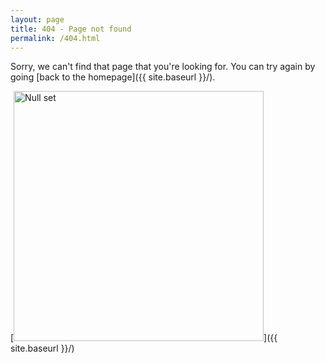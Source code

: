 ```yaml
---
layout: page
title: 404 - Page not found
permalink: /404.html
---
```


Sorry, we can't find that page that you're looking for. You can try again by going [back to the homepage]({{ site.baseurl }}/).

[<img src="https://upload.wikimedia.org/wikipedia/commons/thumb/6/6a/Nullset.svg/500px-Nullset.svg.png" alt="Null set" style="width: 400px;"/>]({{ site.baseurl }}/)

